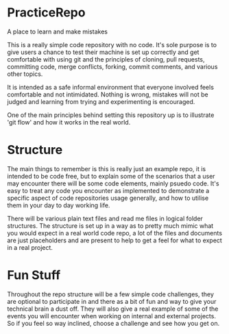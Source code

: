 # PracticeRepo
A place to learn and make mistakes

This is a really simple code repository with no code. It's sole purpose is to give users a chance to test their machine is set up correctly and get 
comfortable with using git and the principles of cloning, pull requests, committing code, merge conflicts, forking, commit comments, and various other topics.

It is intended as a safe informal environment that everyone involved feels comfortable and not intimidated. Nothing is wrong, mistakes will not be judged
and learning from trying and experimenting is encouraged.

One of the main principles behind setting this repository up is to illustrate 'git flow' and how it works in the real world.

# Structure
The main things to remember is this is really just an example repo, it is intended to be code free, but to explain some of the scenarios that a user may encounter there will be some code elements, mainly psuedo code. It's easy to treat any code you encounter as implemented to demonstrate a specific aspect of code repositories usage generally, and how to utilise them in your day to day working life.

There will be various plain text files and read me files in logical folder structures. The structure is set up in a way as to pretty much mimic what you would expect in a real world code repo, a lot of the files and documents are just placeholders and are present to help to get a feel for what to expect in a real project.

# Fun Stuff
Throughout the repo structure will be a few simple code challenges, they are optional to participate in and there as a bit of fun and way to give your technical brain a dust off. They will also give a real example of some of the events you will encounter when working on internal and external projects. So if you feel so way inclined, choose a challenge and see how you get on.


